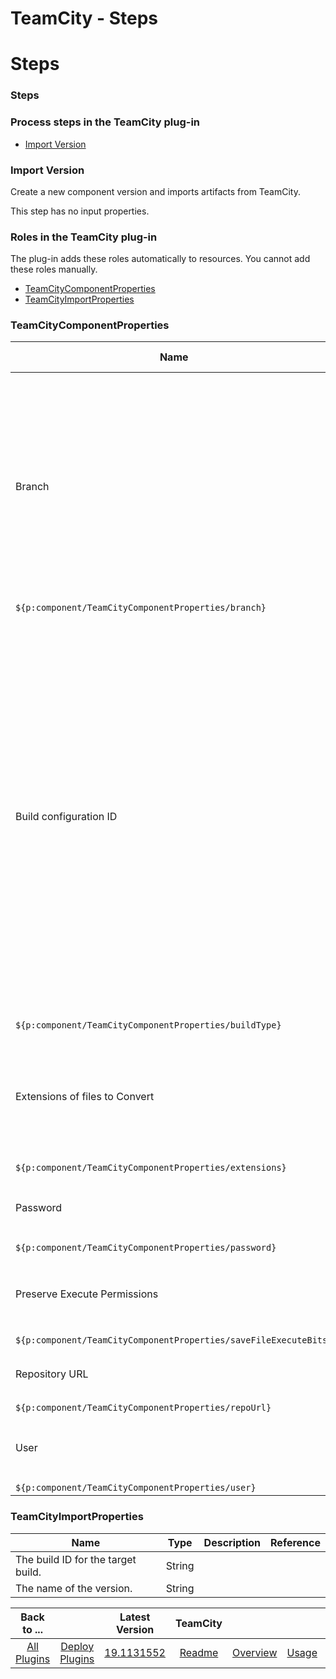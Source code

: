 
TeamCity - Steps
================

# Steps



### Steps




 



### Process steps in the TeamCity plug-in


* [Import Version](#import_version)




### Import Version


Create a new component version and imports artifacts from TeamCity.


This step has no input properties.




### Roles in the TeamCity plug-in


The plug-in adds these roles automatically to resources. You cannot add these roles manually.



* [TeamCityComponentProperties](#teamcitycomponentproperties_role)
* [TeamCityImportProperties](#teamcityimportproperties_role)



### TeamCityComponentProperties




| Name | Type | Description | Property Reference |
| --- | --- | --- | --- |
| Branch | String | The TeamCity branch name to limit build imports by branch. If avalue is not specified, artifacts are retrieved from the projects default branchdefined in TeamCity. Specifying a value of default:any imports all builds fromall TeamCity branches. | 
``${p:component/TeamCityComponentProperties/branch}`` |
| Build configuration ID | String | The build configuration ID in TeamCity. In TeamCity versions earlierthan version 8.0, the build configuration IDs typically have the prefix bt. You mustinclude the prefix when you specify the build configuration ID, for example: bt256. In TeamCity versions 8.0 and later, the build configuration IDs do not include the prefix. For these versions, specify the build configuration ID as it is displayed inTeamCity. This field in previous plug-in versions is called the Build Type ID. | 
``${p:component/TeamCityComponentProperties/buildType}`` |
| Extensions of files to Convert | String | A list of text file extension to convert to a new charset when imported. Separate each item with a comma, for example: txt,properties,log. | 
``${p:component/TeamCityComponentProperties/extensions}`` |
| Password | Password | The password associated with the user name to access the TeamCity server. | 
``${p:component/TeamCityComponentProperties/password}`` |
| Preserve Execute Permissions | Boolean | For Linux and UNIX operating systems, retain the execute permissions for each file. | 
``${p:component/TeamCityComponentProperties/saveFileExecuteBits}`` |
| Repository URL | String | The base URL of the repository on the TeamCity server. | 
``${p:component/TeamCityComponentProperties/repoUrl}`` |
| User | String | The user name for the account used to access the TeamCity server. | 
``${p:component/TeamCityComponentProperties/user}`` |


### TeamCityImportProperties




| Name | Type | Description | Reference |
| --- | --- | --- | --- |
| The build ID for the target build. | String |  |  |
| The name of the version. | String |  |  |





|Back to ...||Latest Version|TeamCity ||||
| :---: | :---: | :---: | :---: | :---: | :---: | :---: |
|[All Plugins](../../index.md)|[Deploy Plugins](../README.md)|[19.1131552]()|[Readme](README.md)|[Overview](overview.md)|[Usage](usage.md)|[Downloads](downloads.md)|

